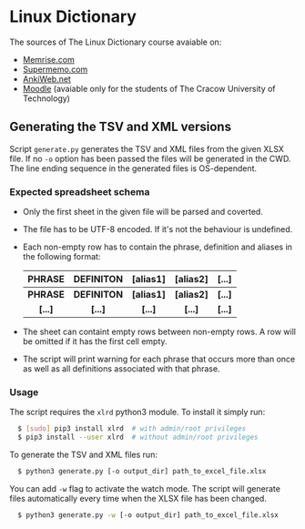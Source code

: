 # Linux Dictionary

The sources of The Linux Dictionary course avaiable on:
 * [Memrise.com](https://www.memrise.com/course/2175263/linux-dictionary/)
 * [Supermemo.com](https://www.supermemo.com/en/course/linux_dictionary)
 * [AnkiWeb.net](https://ankiweb.net/shared/info/928166313)
 * [Moodle](http://elf2.pk.edu.pl/mod/glossary/view.php?id=68717) (avaiable only
 for the students of The Cracow University of Technology)

## Generating the TSV and XML versions

Script `generate.py` generates the TSV and XML files from the given XLSX file.
If no `-o` option has been passed the files will be generated in the CWD.
The line ending sequence in the generated files is OS-dependent.

### Expected spreadsheet schema

 * Only the first sheet in the given file will be parsed and coverted.
 * The file has to be UTF-8 encoded. If it's not the behaviour is undefined.
 * Each non-empty row has to contain the phrase, definition and aliases in the
   following format:

   |   PHRASE   |   DEFINITON   |   [alias1]   |   [alias2]   |   [...]   |
   |:----------:|:-------------:|:------------:|:------------:|:---------:|
   | **PHRASE** | **DEFINITON** | **[alias1]** | **[alias2]** | **[...]** |
   | **[...]**  |   **[...]**   |   **[...]**  |   **[...]**  | **[...]** |

 * The sheet can containt empty rows between non-empty rows. A row will be
   omitted if it has the first cell empty.
 * The script will print warning for each phrase that occurs more than once as
   well as all definitions associated with that phrase.

### Usage

The script requires the `xlrd` python3 module. To install it simply run:
```bash
  $ [sudo] pip3 install xlrd  # with admin/root privileges
  $ pip3 install --user xlrd  # without admin/root privileges
```

To generate the TSV and XML files run:
```bash
  $ python3 generate.py [-o output_dir] path_to_excel_file.xlsx
```

You can add `-w` flag to activate the watch mode. The script will generate files
automatically every time when the XLSX file has been changed.
```bash
  $ python3 generate.py -w [-o output_dir] path_to_excel_file.xlsx
```

